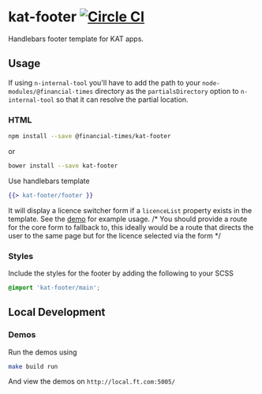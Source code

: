 # kat-footer [![Circle CI](https://circleci.com/gh/Financial-Times/kat-footer.svg?style=svg)](https://circleci.com/gh/Financial-Times/kat-footer)

Handlebars footer template for KAT apps.

## Usage

If using `n-internal-tool` you'll have to add the path to your `node-modules/@financial-times` directory as the `partialsDirectory` option to `n-internal-tool` so that it can resolve the partial location.

### HTML
```sh
npm install --save @financial-times/kat-footer
```
or
```sh
bower install --save kat-footer
```

Use handlebars template
```hbs
{{> kat-footer/footer }}
```

It will display a licence switcher form if a `licenceList` property exists in the template. See the [demo](./demos/app.js) for example usage. /* You should provide a route for the core form to fallback to, this ideally would be a route that directs the user to the same page but for the licence selected via the form */

### Styles
Include the styles for the footer by adding the following to your SCSS
```scss
@import 'kat-footer/main';
```

## Local Development

### Demos

Run the demos using
```sh
make build run
```
And view the demos on `http://local.ft.com:5005/`
